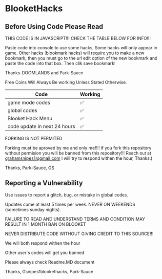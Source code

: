 # BlooketHacks
## Before Using Code Please Read




THIS CODE IS IN JAVASCRIPT!!!                 CHECK THE TABLE BELOW FOR INFO!!!



Paste code into console to use some hacks, Some hacks will only appear in game. Other hacks (blookmark hacks) will require you to make a new bookmark, then you must go to the url edit option of the new bookmark and paste the code into that box. Then clik save bookmark!   

Thanks-DOOMLANDS and Park-Sauce



Free Coins Will Always Be working Unless Stated Otherwise.



| Code |   Working        |
| ------- | ------------------ |
| game mode codes  | ✅
| global codes | :white_check_mark: |
| Blooket Hack Menu | ✅|
| code update in next 24 hours  | ✅ |






FORKING IS NOT PERMITED

Forking must be aproved by me and only me!!!! if you fork this repository without permision you will be banned from this repository!!! Reach out at grahamsnipes1@gmail.com I will try to respond withen the hour, Thanks:)

Thanks, Park-Sauce, GS






## Reporting a Vulnerability

Use issues to report a glitch, bug, or mistake in global codes.

Updates come at least 5 times per week. NEVER ON WEEKENDS (sometimes sunday nights).



FAILURE TO READ AND UNDERSTAND TERMS AND CONDITION MAY RESULT IN 1 MONTH BAN ON BLOOKET


NEVER DISTRIBUTE CODE WITHOUT GIVING CREDIT TO THIS SOURCE!!!





We will both respond withen the hour

Other user's codes will get you banned




Please always check Readme.MD document




Thanks, Gsnipes1blookethacks, Park-Sauce
